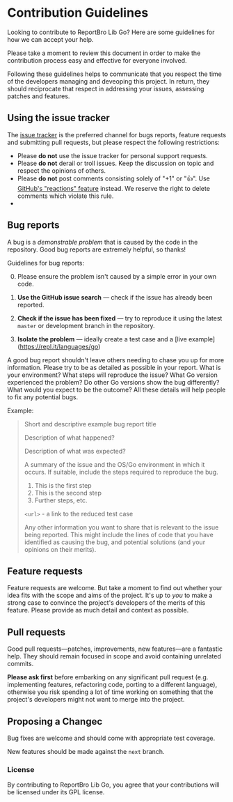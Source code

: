 # Contribution Guidelines

Looking to contribute to ReportBro Lib Go? Here are some guidelines for how we can accept your help.

Please take a moment to review this document in order to make the contribution process easy and effective for everyone involved.

Following these guidelines helps to communicate that you respect the time of the developers managing and deveoping this project. In return, they should reciprocate that respect in addressing your issues, assessing patches and features.

## Using the issue tracker

The [issue tracker](https://github.com/GeorgeD19/reportbro-lib-go/issues) is the preferred channel for bugs reports, feature requests and submitting pull requests, but please respect the following restrictions:

* Please **do not** use the issue tracker for personal support requests.
* Please **do not** derail or troll issues. Keep the discussion on topic and respect the opinions of others.
* Please **do not** post comments consisting solely of "+1" or ":thumbsup:". Use [GitHub's "reactions" feature](https://blog.github.com/2016-03-10-add-reactions-to-pull-requests-issues-and-comments/) instead. We reserve the right to delete comments which violate this rule.
* 

## Bug reports

A bug is a _demonstrable problem_ that is caused by the code in the repository.
Good bug reports are extremely helpful, so thanks!

Guidelines for bug reports:

0. Please ensure the problem isn't caused by a simple error in your own code.

1. **Use the GitHub issue search** &mdash; check if the issue has already been reported.

2. **Check if the issue has been fixed** &mdash; try to reproduce it using the latest `master` or development branch in the repository.

3. **Isolate the problem** &mdash; ideally create a test case and a [live example] (https://repl.it/languages/go)

A good bug report shouldn't leave others needing to chase you up for more
information. Please try to be as detailed as possible in your report. What is
your environment? What steps will reproduce the issue? What Go version
experienced the problem? Do other Go versions show the bug differently? What
would you expect to be the outcome? All these details will help people to fix
any potential bugs.

Example:

> Short and descriptive example bug report title
>  
> Description of what happened?
>   
> Description of what was expected?
>
> A summary of the issue and the OS/Go environment in which it occurs. If
> suitable, include the steps required to reproduce the bug.
>
> 1. This is the first step
> 2. This is the second step
> 3. Further steps, etc.
>
> `<url>` - a link to the reduced test case
>
> Any other information you want to share that is relevant to the issue being
> reported. This might include the lines of code that you have identified as
> causing the bug, and potential solutions (and your opinions on their
> merits).

## Feature requests

Feature requests are welcome. But take a moment to find out whether your idea
fits with the scope and aims of the project. It's up to *you* to make a strong
case to convince the project's developers of the merits of this feature. Please
provide as much detail and context as possible.

## Pull requests

Good pull requests—patches, improvements, new features—are a fantastic
help. They should remain focused in scope and avoid containing unrelated
commits.

**Please ask first** before embarking on any significant pull request (e.g.
implementing features, refactoring code, porting to a different language),
otherwise you risk spending a lot of time working on something that the
project's developers might not want to merge into the project.

## Proposing a Changec

Bug fixes are welcome and should come with appropriate test coverage.

New features should be made against the `next` branch.

### License

By contributing to ReportBro Lib Go, you agree that your contributions will be licensed under its GPL license.
